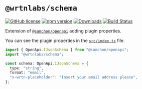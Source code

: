 # `@wrtnlabs/schema`
[![GitHub license](https://img.shields.io/badge/license-MIT-blue.svg)](https://github.com/wrtnlabs/schema/blob/master/LICENSE)
[![npm version](https://img.shields.io/npm/v/@wrtnlabs/schema.svg)](https://www.npmjs.com/package/@wrtnlabs/schema)
[![Downloads](https://img.shields.io/npm/dm/@wrtnlabs/schema.svg)](https://www.npmjs.com/package/@wrtnlabs/schema)
[![Build Status](https://github.com/wrtnlabs/schema/workflows/build/badge.svg)](https://github.com/wrtnlabs/schema/actions?query=workflow%3Abuild)

Extension of [`@samchon/openapi`](https://github.com/samchon/openapi) adding plugin properties.

You can see the plugin properties in the [`src/index.ts`](https://github.com/wrtnlabs/schema/blob/main/src/index.ts) file.

```typescript
import { OpenApi.IJsonSchema } from "@samchon/openapi";
import "@wrtnlabs/schema";

const schema: OpenApi.IJsonSchema = {
  type: "string",
  format: "email",
  "x-wrtn-placeholder": "Insert your email address please",
};
```


